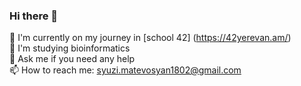### Hi there 👋

🔭 I'm currently on my journey in [school 42] (https://42yerevan.am/) \
👾 I'm studying bioinformatics \
💬 Ask me if you need any help \
📫 How to reach me: syuzi.matevosyan1802@gmail.com 

<!--
**symatevo/symatevo** is a ✨ _special_ ✨ repository because its `README.md` (this file) appears on your GitHub profile.

Here are some ideas to get you started:

- 🔭 I’m currently working on ...
- 🌱 I’m currently learning ...
- 👯 I’m looking to collaborate on ...
- 🤔 I’m looking for help with ...
- 💬 Ask me about ...
- 📫 How to reach me: ...
- 😄 Pronouns: ...
- ⚡ Fun fact: ...
-->

